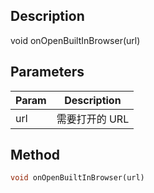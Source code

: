 ## Description

void onOpenBuiltInBrowser(url)

## Parameters

| Param | Description          |
| ----- | -------------------- |
| url   | 需要打开的 URL |

## Method

```dart
void onOpenBuiltInBrowser(url)
```
